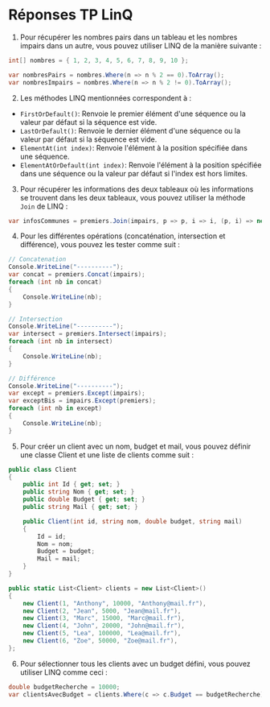 # Réponses TP LinQ

1) Pour récupérer les nombres pairs dans un tableau et les nombres impairs dans un autre, vous pouvez utiliser LINQ de la manière suivante :

```csharp
int[] nombres = { 1, 2, 3, 4, 5, 6, 7, 8, 9, 10 };

var nombresPairs = nombres.Where(n => n % 2 == 0).ToArray();
var nombresImpairs = nombres.Where(n => n % 2 != 0).ToArray();
```

2) Les méthodes LINQ mentionnées correspondent à :

- `FirstOrDefault()`: Renvoie le premier élément d'une séquence ou la valeur par défaut si la séquence est vide.
- `LastOrDefault()`: Renvoie le dernier élément d'une séquence ou la valeur par défaut si la séquence est vide.
- `ElementAt(int index)`: Renvoie l'élément à la position spécifiée dans une séquence.
- `ElementAtOrDefault(int index)`: Renvoie l'élément à la position spécifiée dans une séquence ou la valeur par défaut si l'index est hors limites.

3) Pour récupérer les informations des deux tableaux où les informations se trouvent dans les deux tableaux, vous pouvez utiliser la méthode `Join` de LINQ :

```csharp
var infosCommunes = premiers.Join(impairs, p => p, i => i, (p, i) => new { Premier = p, Impair = i }).ToList();
```

4) Pour les différentes opérations (concaténation, intersection et différence), vous pouvez les tester comme suit :

```csharp
// Concatenation
Console.WriteLine("----------");
var concat = premiers.Concat(impairs);
foreach (int nb in concat)
{
    Console.WriteLine(nb);
}

// Intersection
Console.WriteLine("----------");
var intersect = premiers.Intersect(impairs);
foreach (int nb in intersect)
{
    Console.WriteLine(nb);
}

// Différence
Console.WriteLine("----------");
var except = premiers.Except(impairs);
var exceptBis = impairs.Except(premiers);
foreach (int nb in except)
{
    Console.WriteLine(nb);
}
```

5) Pour créer un client avec un nom, budget et mail, vous pouvez définir une classe Client et une liste de clients comme suit :

```csharp
public class Client
{
    public int Id { get; set; }
    public string Nom { get; set; }
    public double Budget { get; set; }
    public string Mail { get; set; }

    public Client(int id, string nom, double budget, string mail)
    {
        Id = id;
        Nom = nom;
        Budget = budget;
        Mail = mail;
    }
}

public static List<Client> clients = new List<Client>()
{
    new Client(1, "Anthony", 10000, "Anthony@mail.fr"),
    new Client(2, "Jean", 5000, "Jean@mail.fr"),
    new Client(3, "Marc", 15000, "Marc@mail.fr"),
    new Client(4, "John", 20000, "John@mail.fr"),
    new Client(5, "Lea", 100000, "Lea@mail.fr"),
    new Client(6, "Zoe", 50000, "Zoe@mail.fr"),
};
```

6) Pour sélectionner tous les clients avec un budget défini, vous pouvez utiliser LINQ comme ceci :

```csharp
double budgetRecherche = 10000;
var clientsAvecBudget = clients.Where(c => c.Budget == budgetRecherche).ToList();
```

